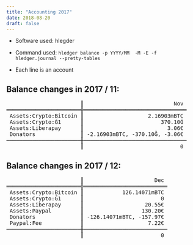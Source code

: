 ```yaml
---
title: "Accounting 2017"
date: 2018-08-20
draft: false
---
```


* Software used: hlegder
* Command used: `hledger balance -p YYYY/MM  -M -E -f hledger.journal --pretty-tables`

* Each line is an account

## Balance changes in 2017 / 11:
<pre>
                       ║                            Nov
═══════════════════════╬════════════════════════════════
 Assets:Crypto:Bitcoin ║                    2.16903mBTC
 Assets:Crypto:Ğ1      ║                        370.10Ğ
 Assets:Liberapay      ║                          3.06€
 Donators              ║ -2.16903mBTC, -370.10Ğ, -3.06€
───────────────────────╫────────────────────────────────
                       ║                              0</pre>


## Balance changes in 2017 / 12:
<pre>
                       ║                      Dec
═══════════════════════╬══════════════════════════
 Assets:Crypto:Bitcoin ║            126.14071mBTC
 Assets:Crypto:Ğ1      ║                        0
 Assets:Liberapay      ║                   20.55€
 Assets:Paypal         ║                  130.20€
 Donators              ║ -126.14071mBTC, -157.97€
 Paypal:Fee            ║                    7.22€
───────────────────────╫──────────────────────────
                       ║                        0</pre>
